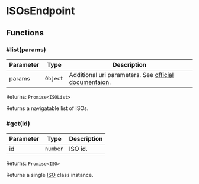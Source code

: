 # ISOsEndpoint

## Functions

### \#list(params)

| Parameter | Type     | Description                                                                                             |
| --------- | -------- | ------------------------------------------------------------------------------------------------------- |
| params    | `Object` | Additional uri parameters. See [official documentaion](https://docs.hetzner.cloud/#resources-isos-get). |

Returns: `Promise<ISOList>`

Returns a navigatable list of ISOs.

### \#get(id)

| Parameter | Type     | Description |
| --------- | -------- | ----------- |
| id        | `number` | ISO id.     |

Returns: `Promise<ISO>`

Returns a single [ISO](../isos/iso.md) class instance.
